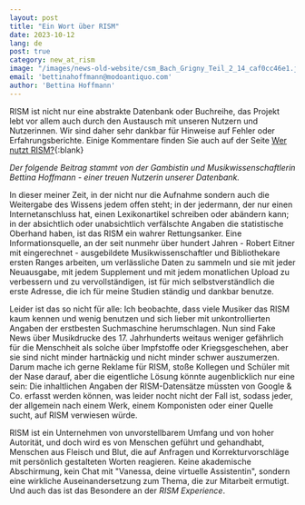 ```yaml
---
layout: post
title: "Ein Wort über RISM"
date: 2023-10-12
lang: de
post: true
category: new_at_rism
image: "/images/news-old-website/csm_Bach_Grigny_Teil_2_14_caf0cc46e1.jpg"
email: 'bettinahoffmann@modoantiquo.com'
author: 'Bettina Hoffmann'
---
```


RISM ist nicht nur eine abstrakte Datenbank oder Buchreihe, das Projekt lebt vor allem auch durch den Austausch mit unseren Nutzern und Nutzerinnen. Wir sind daher sehr dankbar für Hinweise auf Fehler oder Erfahrungsberichte. Einige Kommentare finden Sie auch auf der Seite [Wer nutzt RISM?](/organization/who-uses-rism.html){:blank}

_Der folgende Beitrag stammt von der Gambistin und Musikwissenschaftlerin Bettina Hoffmann - einer treuen Nutzerin unserer Datenbank._

In dieser meiner Zeit, in der nicht nur die Aufnahme sondern auch die Weitergabe des Wissens jedem  offen steht; in der jedermann, der nur einen Internetanschluss hat, einen Lexikonartikel schreiben oder abändern kann; in der absichtlich oder unabsichtlich verfälschte Angaben die statistische Oberhand haben, ist das RISM ein wahrer Rettungsanker. Eine Informationsquelle, an der seit nunmehr über hundert Jahren - Robert Eitner mit eingerechnet - ausgebildete Musikwissenschaftler und Bibliothekare ersten Ranges arbeiten, um verlässliche Daten zu sammeln und sie mit jeder Neuausgabe, mit jedem Supplement und mit jedem monatlichen Upload zu verbessern und zu vervollständigen, ist für mich selbstverständlich die erste Adresse, die ich für meine Studien ständig und dankbar benutze. 

Leider ist das so nicht für alle: Ich beobachte, dass viele Musiker das RISM kaum kennen und wenig benutzen und sich lieber mit unkontrollierten Angaben der erstbesten Suchmaschine herumschlagen. Nun sind Fake News über Musikdrucke des 17. Jahrhunderts weitaus weniger gefährlich für die Menschheit als solche über Impfstoffe oder Kriegsgeschehen, aber sie sind nicht minder hartnäckig und nicht minder schwer auszumerzen. Darum mache ich gerne Reklame für RISM, stoße Kollegen und Schüler mit der Nase darauf, aber die eigentliche Lösung könnte augenblicklich nur eine sein: Die inhaltlichen Angaben der RISM-Datensätze müssten von Google & Co. erfasst werden können, was leider nocht nicht der Fall ist, sodass jeder, der allgemein nach einem Werk, einem Komponisten oder einer Quelle sucht, auf RISM verwiesen würde.

RISM ist ein Unternehmen von unvorstellbarem Umfang und von hoher Autorität, und doch wird es von Menschen geführt und gehandhabt, Menschen aus Fleisch und Blut, die auf Anfragen und Korrekturvorschläge mit persönlich gestalteten Worten reagieren. Keine akademische Abschirmung, kein Chat mit "Vanessa, deine virtuelle Assistentin", sondern eine wirkliche Auseinandersetzung zum Thema, die zur Mitarbeit ermutigt. Und auch das ist das Besondere an der _RISM Experience_.
